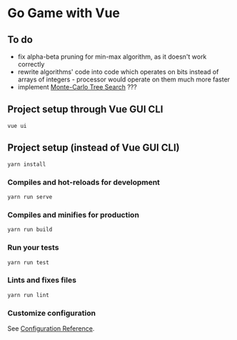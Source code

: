 # Go Game with Vue

## To do
- fix alpha-beta pruning for min-max algorithm, as it doesn't work correctly
- rewrite algorithms' code into code which operates on bits instead of arrays of integers - processor would operate on them much more faster
- implement [Monte-Carlo Tree Search](https://en.wikipedia.org/wiki/Monte_Carlo_tree_search) ???

## Project setup through Vue GUI CLI
```
vue ui
```

## Project setup (instead of Vue GUI CLI)
```
yarn install
```

### Compiles and hot-reloads for development
```
yarn run serve
```

### Compiles and minifies for production
```
yarn run build
```

### Run your tests
```
yarn run test
```

### Lints and fixes files
```
yarn run lint
```

### Customize configuration
See [Configuration Reference](https://cli.vuejs.org/config/).
